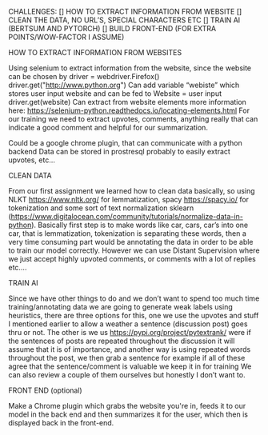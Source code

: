 CHALLENGES:
 [] HOW TO EXTRACT INFORMATION FROM WEBSITE
 [] CLEAN THE DATA, NO URL’S, SPECIAL CHARACTERS ETC
 [] TRAIN AI (BERTSUM AND PYTORCH)
 [] BUILD FRONT-END (FOR EXTRA POINTS/WOW-FACTOR I ASSUME)


HOW TO EXTRACT INFORMATION FROM WEBSITES	

Using selenium to extract information from the website, since the website can be chosen by 
driver = webdriver.Firefox()
driver.get("http://www.python.org")
Can add variable “webiste” which stores user input website and can be fed to 
Website = user input
driver.get(website)
Can extract from website elements more information here: 
https://selenium-python.readthedocs.io/locating-elements.html
For our training we need to extract upvotes, comments, anything really that can indicate a good comment and helpful for our summarization.

Could be a google chrome plugin, that can communicate with a python backend
Data can be stored in prostresql probably to easily extract upvotes, etc…

CLEAN DATA

From our first assignment we learned how to clean data basically, so using NLKT https://www.nltk.org/  for lemmatization, spacy  https://spacy.io/ for tokenization and some sort of text normalization sklearn
(https://www.digitalocean.com/community/tutorials/normalize-data-in-python).
Basically first step is to make words like car, cars, car’s into one car, that is lemmatization, tokenization is separating these words, then a very time consuming part would be annotating the data in order to be able to train our model correctly. However we can use Distant Supervision where we just accept highly upvoted comments, or comments with a lot of replies etc…. 


TRAIN AI


Since we have other things to do and we don’t want to spend too much time training/annotating data we are going to generate weak labels using heuristics, there are three options for this, one we use the upvotes and stuff I mentioned earlier to allow a weather a sentence (discussion post) goes thru or not. The other is we us https://pypi.org/project/pytextrank/ were if  the sentences of posts are repeated throughout the discussion it will assume that it is of importance, and another way is using repeated words throughout the post, we then grab a sentence for example if all of these agree that the sentence/comment is valuable we keep it in for training We can also review a couple of them ourselves but honestly I don’t want to.


FRONT END (optional)

Make a Chrome plugin which grabs the website you're in, feeds it to our model in the back end and then summarizes it for the user, which then is displayed back in the front-end. 

